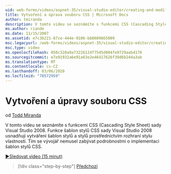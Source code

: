 ```yaml
---
uid: web-forms/videos/aspnet-35/visual-studio-editor/creating-and-modifying-a-css-file
title: Vytvoření a úprava souboru CSS | Microsoft Docs
author: tmiranda
description: V tomto videu se seznámíte s funkcemi CSS (Cascading Style Sheet) sady Visual Studio 2008. Funkce šablon stylů CSS sady Visual Studio 2008 usnadňují vytváření šablon stylů a...
ms.author: riande
ms.date: 11/15/2007
ms.assetid: e7c3b221-87ce-444e-9106-bb0609665009
msc.legacyurl: /web-forms/videos/aspnet-35/visual-studio-editor/creating-and-modifying-a-css-file
msc.type: video
ms.openlocfilehash: 050c328a9a73226124f7545d804fe9729aab4176
ms.sourcegitcommit: e7e91932a6e91a63e2e46417626f39d6b244a3ab
ms.translationtype: MT
ms.contentlocale: cs-CZ
ms.lasthandoff: 03/06/2020
ms.locfileid: "78572959"
---
```

# <a name="creating-and-modifying-a-css-file"></a>Vytvoření a úpravy souboru CSS

od [Todd Miranda](https://github.com/tmiranda)

V tomto videu se seznámíte s funkcemi CSS (Cascading Style Sheet) sady Visual Studio 2008. Funkce šablon stylů CSS sady Visual Studio 2008 usnadňují vytváření šablon stylů a stylů prostřednictvím rozhraní stylu vlastností. Tím se vývojář nemusel zabývat podrobnostmi o implementaci šablon stylů CSS.

[&#9654;Sledovat video (15 minut)](https://channel9.msdn.com/Blogs/ASP-NET-Site-Videos/creating-and-modifying-a-css-file)

> [!div class="step-by-step"]
> [Předchozí](quick-tour-of-the-visual-studio-2008-integrated-development-environment.md)
